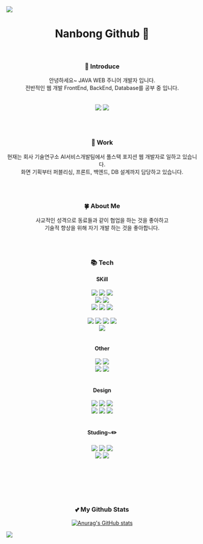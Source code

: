 <!-- <img src="https://capsule-render.vercel.app/api?type=waving&color=auto&height=240&section=header&text=Nanbong%20Github%20👋&fontSize=60" /> -->
<img src="https://capsule-render.vercel.app/api?type=waving&color=auto&height=140&section=header&text=&fontSize=0" />

<h1><div align=center>Nanbong Github 👋</div></h1>
<br>
<h3><div align=center>🙌 Introduce</div></h3>

<div align=center>안녕하세요~ JAVA WEB 주니어 개발자 입니다.</div>
<div align=center>전반적인 웹 개발 FrontEnd, BackEnd, Database를 공부 중 입니다.</div>
<br><br>
<div align=center>
<img src="https://img.shields.io/badge/Notion-%23000000.svg?style=for-the-badge&logo=notion&logoColor=white">
<img src="https://img.shields.io/badge/Gmail-D14836?style=for-the-badge&logo=gmail&logoColor=white">
<!-- <img src="https://img.shields.io/badge/Discord-%235865F2.svg?style=for-the-badge&logo=discord&logoColor=white"> -->
</div>

<br><br>
<h3><div align=center>💼 Work</div></h3>
<div align=center>현재는 회사 기술연구소 AI서비스개발팀에서 풀스택 포지션 웹 개발자로 일하고 있습니다.</div>
<div align=center>화면 기획부터 퍼블리싱, 프론트, 백엔드, DB 설계까지 담당하고 있습니다.</div>

<br><br>
<h3><div align=center>🍀 About Me</div></h3>
<div align=center>사교적인 성격으로 동료들과 같이 협업을 하는 것을 좋아하고</div>
<div align=center>기술적 향상을 위해 자기 개발 하는 것을 좋아합니다.</div>


<br><br>

<h3><div align=center>📚 Tech</div></h3>

<h4><div align=center>SKill</div></h4>

<div align="center">
<!-- BACK -->
<img src="https://img.shields.io/badge/java-%23ED8B00.svg?style=for-the-badge&logo=openjdk&logoColor=white">
<img src="https://img.shields.io/badge/spring-6DB33F?style=for-the-badge&logo=spring&logoColor=white">
<img src="https://img.shields.io/badge/springboot-6DB33F?style=for-the-badge&logo=springboot&logoColor=white">
<br>
<!-- DB -->
<img src="https://img.shields.io/badge/oracle-F80000?style=for-the-badge&logo=oracle&logoColor=white"> 
<img src="https://img.shields.io/badge/mariaDB-003545?style=for-the-badge&logo=mariaDB&logoColor=white"> 
<br>
<img src="https://img.shields.io/badge/apache%20tomcat-%23F8DC75.svg?style=for-the-badge&logo=apache-tomcat&logoColor=black">
<img src="https://img.shields.io/badge/apachemaven-C71A36?style=for-the-badge&logo=apachemaven&logoColor=#C71A36">
<img src="https://img.shields.io/badge/gradle-02303A?style=for-the-badge&logo=gradle&logoColor=white">
<br>
</div>

<br>

<!-- <h3><div align=center>Frontend</div></h3> -->
<div align="center">
<img src="https://img.shields.io/badge/html5-E34F26?style=for-the-badge&logo=html5&logoColor=white"> 
<img src="https://img.shields.io/badge/css-1572B6?style=for-the-badge&logo=css3&logoColor=white"> 
<img src="https://img.shields.io/badge/javascript-F7DF1E?style=for-the-badge&logo=javascript&logoColor=black"> 
<img src="https://img.shields.io/badge/jquery-0769AD?style=for-the-badge&logo=jquery&logoColor=white">
<br>
<img src="https://img.shields.io/badge/Thymeleaf-%23005C0F.svg?style=for-the-badge&logo=Thymeleaf&logoColor=white">
</div>

<br>
<h4><div align=center>Other</div></h4>

<div align="center">
<img src="https://img.shields.io/badge/git-F05032?style=for-the-badge&logo=git&logoColor=white">
<img src="https://img.shields.io/badge/github-181717?style=for-the-badge&logo=github&logoColor=white">
<br>
<img src="https://img.shields.io/badge/Eclipse-FE7A16.svg?style=for-the-badge&logo=Eclipse&logoColor=white">
<img src="https://img.shields.io/badge/Visual%20Studio%20Code-0078d7.svg?style=for-the-badge&logo=visual-studio-code&logoColor=white">
</div>
<br>

<h4><div align=center>Design</div></h4>

<div align="center">
<img src="https://img.shields.io/badge/adobe%20photoshop-%2331A8FF.svg?style=for-the-badge&logo=adobe%20photoshop&logoColor=white">
<img src="https://img.shields.io/badge/adobe%20illustrator-%23FF9A00.svg?style=for-the-badge&logo=adobe%20illustrator&logoColor=white">
<img src="https://img.shields.io/badge/Adobe%20InDesign-49021F?style=for-the-badge&logo=adobeindesign&logoColor=white">
<br>
<img src="https://img.shields.io/badge/Adobe%20XD-470137?style=for-the-badge&logo=Adobe%20XD&logoColor=#FF61F6">
<img src="https://img.shields.io/badge/figma-%23F24E1E.svg?style=for-the-badge&logo=figma&logoColor=white">
<img src="https://img.shields.io/badge/Adobe%20After%20Effects-9999FF.svg?style=for-the-badge&logo=Adobe%20After%20Effects&logoColor=white">
</div>
<br>



<h4><div align=center>Studing~✏️</div></h4>

<div align="center">
<img src="https://img.shields.io/badge/react-%2320232a.svg?style=for-the-badge&logo=react&logoColor=%2361DAFB">
<img src="https://img.shields.io/badge/node.js-6DA55F?style=for-the-badge&logo=node.js&logoColor=white">
<img src="https://img.shields.io/badge/Next-black?style=for-the-badge&logo=next.js&logoColor=white">
<br>
<img src="https://img.shields.io/badge/python-3670A0?style=for-the-badge&logo=python&logoColor=ffdd54">
<img src="https://img.shields.io/badge/docker-%230db7ed.svg?style=for-the-badge&logo=docker&logoColor=white">
</div>
<br>

<br><br><br><br>
<h3 align="center">💕 My Github Stats</h3>

<div align="center">

[![Anurag's GitHub stats](https://github-readme-stats.vercel.app/api?username=NabongS2&hide_title=true&show_icons=true&include_all_commits=true&disable_animations=true&theme=vue)](https://github.com/anuraghazra/github-readme-stats)
</div>
    
<img src="https://capsule-render.vercel.app/api?type=waving&color=auto&height=140&section=footer&text=&fontSize=0" />
<!--
**NabongS2/NabongS2** is a ✨ _special_ ✨ repository because its `README.md` (this file) appears on your GitHub profile.

Here are some ideas to get you started:

- 🔭 I’m currently working on ...
- 🌱 I’m currently learning ...
- 👯 I’m looking to collaborate on ...
- 🤔 I’m looking for help with ...
- 💬 Ask me about ...
- 📫 How to reach me: ...
- 😄 Pronouns: ...
- ⚡ Fun fact: ...
-->
